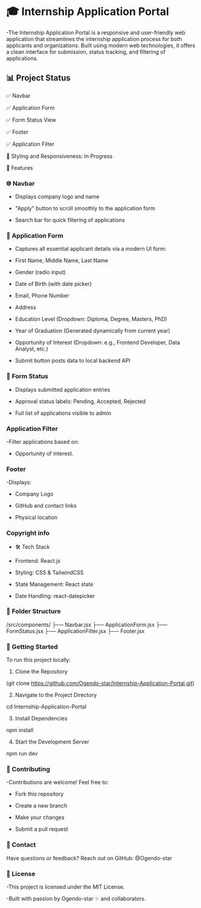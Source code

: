 # 🎓 Internship Application Portal

-The Internship Application Portal is a responsive and user-friendly web application that streamlines the internship application process for both applicants and organizations. Built using modern web technologies, it offers a clean interface for submission, status tracking, and filtering of applications.

## 📊 Project Status

✅ Navbar

✅ Application Form

✅ Form Status View

✅ Footer

✅ Application Filter

🔄 Styling and Responsiveness: In Progress

🚀 Features

### 🌐 Navbar

- Displays company logo and name

- "Apply" button to scroll smoothly to the application form

- Search bar for quick filtering of applications

### 📄 Application Form

- Captures all essential applicant details via a modern UI form:

- First Name, Middle Name, Last Name

- Gender (radio input)

- Date of Birth (with date picker)

- Email, Phone Number

- Address

- Education Level (Dropdown: Diploma, Degree, Masters, PhD)

- Year of Graduation (Generated dynamically from current year)

- Opportunity of Interest (Dropdown: e.g., Frontend Developer, Data Analyst, etc.)

- Submit button posts data to local backend API

### 📂 Form Status

- Displays submitted application entries

- Approval status labels: Pending, Accepted, Rejected

- Full list of applications visible to admin

### Application Filter

-Filter applications based on:
- Opportunity of interest.



###  Footer

-Displays:

-  Company Logo

- GitHub and contact links

- Physical location

### Copyright info

- 🛠️ Tech Stack

- Frontend: React.js

- Styling: CSS & TailwindCSS

- State Management: React state

- Date Handling: react-datepicker

### 📁 Folder Structure

/src/components/
├── Navbar.jsx
├── ApplicationForm.jsx
├── FormStatus.jsx
├── ApplicationFilter.jsx
├── Footer.jsx

### 🤎 Getting Started

To run this project locally:

1. Clone the Repository

(git clone https://github.com/Ogendo-star/Internship-Application-Portal.git)

2. Navigate to the Project Directory

cd Internship-Application-Portal

3. Install Dependencies

npm install

4. Start the Development Server

npm run dev



### 🤝 Contributing

-Contributions are welcome! Feel free to:

- Fork this repository

- Create a new branch

- Make your changes

- Submit a pull request

### 📩 Contact

Have questions or feedback?
Reach out on GitHub: @Ogendo-star

### 📝 License

-This project is licensed under the MIT License.

-Built with passion by Ogendo-star ✨ and collaborators.

